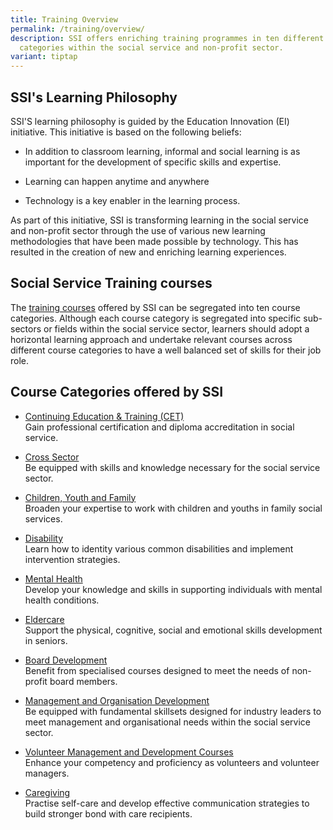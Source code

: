 ```yaml
---
title: Training Overview
permalink: /training/overview/
description: SSI offers enriching training programmes in ten different course
  categories within the social service and non-profit sector.
variant: tiptap
---
```

<h2>SSI's Learning Philosophy</h2>
<p>SSI'S learning philosophy is guided by the Education Innovation (EI) initiative.
This initiative is based on the following beliefs:</p>
<ul data-tight="true" class="tight">
<li>
<p>In addition to classroom learning, informal and social learning is as
important for the development of specific skills and expertise.</p>
</li>
<li>
<p>Learning can happen anytime and anywhere</p>
</li>
<li>
<p>Technology is a key enabler in the learning process.</p>
</li>
</ul>
<p>As part of this initiative, SSI is transforming learning in the social
service and non-profit sector through the use of various new learning methodologies
that have been made possible by technology. This has resulted in the creation
of new and enriching learning experiences.</p>
<h2>Social Service Training courses</h2>
<p>The <a href="https://iltms.ssi.gov.sg/registration#/Course" rel="noopener noreferrer nofollow" target="_blank">training courses</a> offered
by SSI can be segregated into ten course categories. Although each course
category is segregated into specific sub-sectors or fields within the social
service sector, learners should adopt a horizontal learning approach and
undertake relevant courses across different course categories to have a
well balanced set of skills for their job role.</p>
<h2>Course Categories offered by SSI</h2>
<ul>
<li>
<p><a href="https://www.ssi.gov.sg/training/cet-programmes" rel="noopener noreferrer nofollow" target="_blank">Continuing Education &amp; Training (CET)</a>
<br>Gain professional certification and diploma accreditation in social service.</p>
</li>
<li>
<p><a href="https://www.ssi.gov.sg/training/cross-sector/" rel="noopener noreferrer nofollow" target="_blank">Cross Sector</a>
<br>Be equipped with skills and knowledge necessary for the social service
sector.</p>
</li>
<li>
<p><a href="https://www.ssi.gov.sg/training/cyandf/" rel="noopener noreferrer nofollow" target="_blank">Children, Youth and Family</a>
<br>Broaden your expertise to work with children and youths in family social
services.</p>
</li>
<li>
<p><a href="https://www.ssi.gov.sg/training/disability/" rel="noopener noreferrer nofollow" target="_blank">Disability</a>
<br>Learn how to identity various common disabilities and implement intervention
strategies.</p>
</li>
<li>
<p><a href="https://www.ssi.gov.sg/training/mental-health/" rel="noopener noreferrer nofollow" target="_blank">Mental Health</a>
<br>Develop your knowledge and skills in supporting individuals with mental
health conditions.</p>
</li>
<li>
<p><a href="https://www.ssi.gov.sg/training/eldercare/" rel="noopener noreferrer nofollow" target="_blank">Eldercare</a>
<br>Support the physical, cognitive, social and emotional skills development
in seniors.</p>
</li>
<li>
<p><a href="https://www.ssi.gov.sg/training/board-development/" rel="noopener noreferrer nofollow" target="_blank">Board Development</a>
<br>Benefit from specialised courses designed to meet the needs of non-profit
board members.</p>
</li>
<li>
<p><a href="https://www.ssi.gov.sg/training/management-and-organisation-development/" rel="noopener noreferrer nofollow" target="_blank">Management and Organisation Development</a>
<br>Be equipped with fundamental skillsets designed for industry leaders to
meet management and organisational needs within the social service sector.</p>
</li>
<li>
<p><a href="https://www.ssi.gov.sg/training/volunteer-development-and-management/" rel="noopener noreferrer nofollow" target="_blank">Volunteer Management and Development Courses</a>
<br>Enhance your competency and proficiency as volunteers and volunteer managers.</p>
</li>
<li>
<p><a href="https://www.ssi.gov.sg/training/caregiving/" rel="noopener noreferrer nofollow" target="_blank">Caregiving</a>
<br>Practise self-care and develop effective communication strategies to build
stronger bond with care recipients.</p>
</li>
</ul>
<p></p>